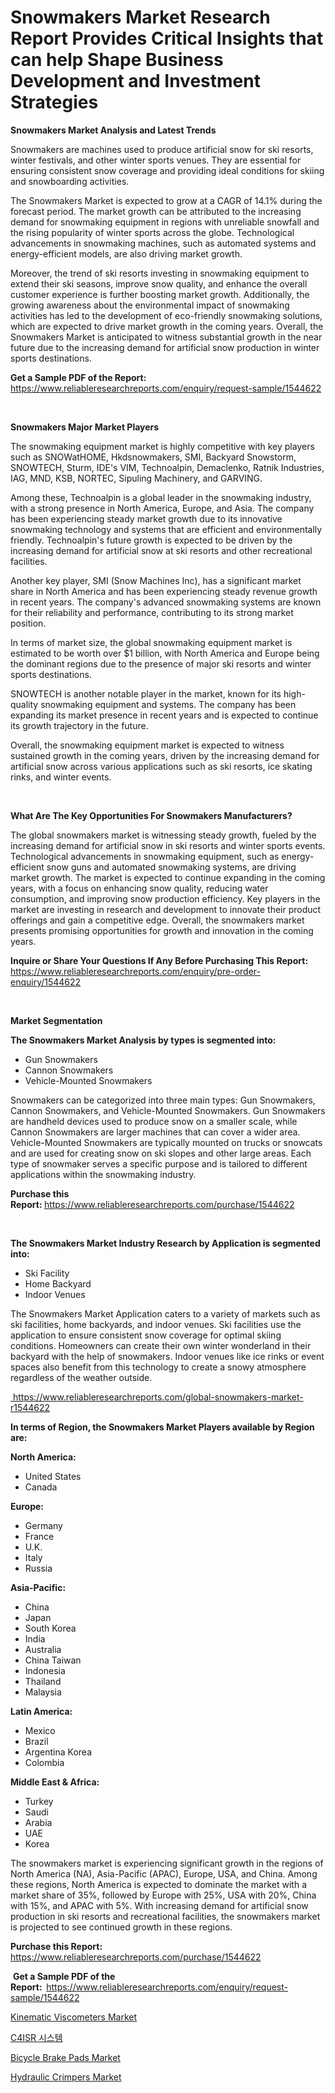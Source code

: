 <p><h1>Snowmakers Market Research Report Provides Critical Insights that can help Shape Business Development and Investment Strategies</h1></p><p><strong>Snowmakers Market Analysis and Latest Trends</strong></p>
<p><p>Snowmakers are machines used to produce artificial snow for ski resorts, winter festivals, and other winter sports venues. They are essential for ensuring consistent snow coverage and providing ideal conditions for skiing and snowboarding activities.</p><p>The Snowmakers Market is expected to grow at a CAGR of 14.1% during the forecast period. The market growth can be attributed to the increasing demand for snowmaking equipment in regions with unreliable snowfall and the rising popularity of winter sports across the globe. Technological advancements in snowmaking machines, such as automated systems and energy-efficient models, are also driving market growth.</p><p>Moreover, the trend of ski resorts investing in snowmaking equipment to extend their ski seasons, improve snow quality, and enhance the overall customer experience is further boosting market growth. Additionally, the growing awareness about the environmental impact of snowmaking activities has led to the development of eco-friendly snowmaking solutions, which are expected to drive market growth in the coming years. Overall, the Snowmakers Market is anticipated to witness substantial growth in the near future due to the increasing demand for artificial snow production in winter sports destinations.</p></p>
<p><strong>Get a Sample PDF of the Report:&nbsp;</strong> <a href="https://www.reliableresearchreports.com/enquiry/request-sample/1544622">https://www.reliableresearchreports.com/enquiry/request-sample/1544622</a></p>
<p>&nbsp;</p>
<p><strong>Snowmakers Major Market Players</strong></p>
<p><p>The snowmaking equipment market is highly competitive with key players such as SNOWatHOME, Hkdsnowmakers, SMI, Backyard Snowstorm, SNOWTECH, Sturm, IDE's VIM, Technoalpin, Demaclenko, Ratnik Industries, IAG, MND, KSB, NORTEC, Sipuling Machinery, and GARVING. </p><p>Among these, Technoalpin is a global leader in the snowmaking industry, with a strong presence in North America, Europe, and Asia. The company has been experiencing steady market growth due to its innovative snowmaking technology and systems that are efficient and environmentally friendly. Technoalpin's future growth is expected to be driven by the increasing demand for artificial snow at ski resorts and other recreational facilities.</p><p>Another key player, SMI (Snow Machines Inc), has a significant market share in North America and has been experiencing steady revenue growth in recent years. The company's advanced snowmaking systems are known for their reliability and performance, contributing to its strong market position.</p><p>In terms of market size, the global snowmaking equipment market is estimated to be worth over $1 billion, with North America and Europe being the dominant regions due to the presence of major ski resorts and winter sports destinations.</p><p>SNOWTECH is another notable player in the market, known for its high-quality snowmaking equipment and systems. The company has been expanding its market presence in recent years and is expected to continue its growth trajectory in the future.</p><p>Overall, the snowmaking equipment market is expected to witness sustained growth in the coming years, driven by the increasing demand for artificial snow across various applications such as ski resorts, ice skating rinks, and winter events.</p></p>
<p>&nbsp;</p>
<p><strong>What Are The Key Opportunities For Snowmakers Manufacturers?</strong></p>
<p><p>The global snowmakers market is witnessing steady growth, fueled by the increasing demand for artificial snow in ski resorts and winter sports events. Technological advancements in snowmaking equipment, such as energy-efficient snow guns and automated snowmaking systems, are driving market growth. The market is expected to continue expanding in the coming years, with a focus on enhancing snow quality, reducing water consumption, and improving snow production efficiency. Key players in the market are investing in research and development to innovate their product offerings and gain a competitive edge. Overall, the snowmakers market presents promising opportunities for growth and innovation in the coming years.</p></p>
<p><strong>Inquire or Share Your Questions If Any Before Purchasing This Report:</strong> <a href="https://www.reliableresearchreports.com/enquiry/pre-order-enquiry/1544622">https://www.reliableresearchreports.com/enquiry/pre-order-enquiry/1544622</a></p>
<p>&nbsp;</p>
<p><strong>Market Segmentation</strong></p>
<p><strong>The Snowmakers Market Analysis by types is segmented into:</strong></p>
<p><ul><li>Gun Snowmakers</li><li>Cannon Snowmakers</li><li>Vehicle-Mounted Snowmakers</li></ul></p>
<p><p>Snowmakers can be categorized into three main types: Gun Snowmakers, Cannon Snowmakers, and Vehicle-Mounted Snowmakers. Gun Snowmakers are handheld devices used to produce snow on a smaller scale, while Cannon Snowmakers are larger machines that can cover a wider area. Vehicle-Mounted Snowmakers are typically mounted on trucks or snowcats and are used for creating snow on ski slopes and other large areas. Each type of snowmaker serves a specific purpose and is tailored to different applications within the snowmaking industry.</p></p>
<p><strong>Purchase this Report:&nbsp;</strong><a href="https://www.reliableresearchreports.com/purchase/1544622">https://www.reliableresearchreports.com/purchase/1544622</a></p>
<p>&nbsp;</p>
<p><strong>The Snowmakers Market Industry Research by Application is segmented into:</strong></p>
<p><ul><li>Ski Facility</li><li>Home Backyard</li><li>Indoor Venues</li></ul></p>
<p><p>The Snowmakers Market Application caters to a variety of markets such as ski facilities, home backyards, and indoor venues. Ski facilities use the application to ensure consistent snow coverage for optimal skiing conditions. Homeowners can create their own winter wonderland in their backyard with the help of snowmakers. Indoor venues like ice rinks or event spaces also benefit from this technology to create a snowy atmosphere regardless of the weather outside.</p></p>
<p><a href="https://www.reliableresearchreports.com/global-snowmakers-market-r1544622">&nbsp;https://www.reliableresearchreports.com/global-snowmakers-market-r1544622</a></p>
<p><strong>In terms of Region, the Snowmakers Market Players available by Region are:</strong></p>
<p>
    <p> <strong> North America: </strong>
        <ul>
            <li>United States</li>
            <li>Canada</li>
        </ul>
        </p> 
    <p> <strong> Europe: </strong>
        <ul>
            <li>Germany</li>
            <li>France</li>
            <li>U.K.</li>
            <li>Italy</li>
            <li>Russia</li>
        </ul>
        </p> 
    <p> <strong> Asia-Pacific: </strong>
        <ul>
            <li>China</li>
            <li>Japan</li>
            <li>South Korea</li>
            <li>India</li>
            <li>Australia</li>
            <li>China Taiwan</li>
            <li>Indonesia</li>
            <li>Thailand</li>
            <li>Malaysia</li>
        </ul>
        </p> 
    <p> <strong> Latin America: </strong>
        <ul>
            <li>Mexico</li>
            <li>Brazil</li>
            <li>Argentina Korea</li>
            <li>Colombia</li>
        </ul>
        </p> 
    <p> <strong> Middle East & Africa: </strong>
        <ul>
            <li>Turkey</li>
            <li>Saudi</li>
            <li>Arabia</li>
            <li>UAE</li>
            <li>Korea</li>
        </ul>
    </p>
    </p>
<p><p>The snowmakers market is experiencing significant growth in the regions of North America (NA), Asia-Pacific (APAC), Europe, USA, and China. Among these regions, North America is expected to dominate the market with a market share of 35%, followed by Europe with 25%, USA with 20%, China with 15%, and APAC with 5%. With increasing demand for artificial snow production in ski resorts and recreational facilities, the snowmakers market is projected to see continued growth in these regions.</p></p>
<p><strong>Purchase this Report: </strong><a href="https://www.reliableresearchreports.com/purchase/1544622">https://www.reliableresearchreports.com/purchase/1544622</a></p>
<p>&nbsp;<strong>Get a Sample PDF of the Report:&nbsp;&nbsp;</strong><a href="https://www.reliableresearchreports.com/enquiry/request-sample/1544622">https://www.reliableresearchreports.com/enquiry/request-sample/1544622</a></p>
<p><strong></strong></p>
<p><p><a href="https://github.com/nicoletavirag/Market-Research-Report-List-2/blob/main/kinematic-viscometers-market.md">Kinematic Viscometers Market</a></p><p><a href="https://github.com/LanceOlsotn8978/Market-Research-Report-List-1/blob/main/117397925773.md">C4ISR 시스템</a></p><p><a href="https://github.com/peachesmcdowel1/Market-Research-Report-List-2/blob/main/bicycle-brake-pads-market.md">Bicycle Brake Pads Market</a></p><p><a href="https://github.com/redneck06/Market-Research-Report-List-2/blob/main/hydraulic-crimpers-market.md">Hydraulic Crimpers Market</a></p></p>